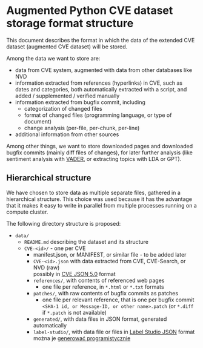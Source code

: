 # Augmented Python CVE dataset storage format structure

This document describes the format in which the data of the extended CVE dataset
(augmented CVE dataset) will be stored.

Among the data we want to store are:

- data from CVE system, augmented with data from other databases like NVD
- information extracted from references (hyperlinks) in CVE,
  such as dates and categories, both automatically extracted with a script,
  and added / supplemented / verified manually
- information extracted from bugfix commit, including
   - categorization of changed files
   - format of changed files (programming language, or type of document)
   - change analysis (per-file, per-chunk, per-line)
- additional information from other sources

Among other things, we want to store downloaded pages and downloaded bugfix
commits (mainly diff files of changes), for later further analysis (like
sentiment analysis with [VADER][], or extracting topics with LDA or GPT).

[VADER]: https://github.com/cjhutto/vaderSentiment "Valence Aware Dictionary and sEntiment Reasoner"

## Hierarchical structure

We have chosen to store data as multiple separate files, gathered in a
hierarchical structure. This choice was used because it has the advantage that
it makes it easy to write in parallel from multiple processes running on a
compute cluster.

The following directory structure is proposed:

- `data/`
    - `README.md` describing the dataset and its structure
    - `CVE-<id>/` - one per CVE
        - manifest.json, or MANIFEST, or similar file - to be added later
        - `CVE-<id>.json` with data extracted from CVE, CVE-Search, or NVD (raw)<br>
          possibly in [CVE JSON 5.0][CVE_JSON_5] format
        - `references/`, with contents of referenced web pages
            - one file per reference, in `*.html` or `*.txt` formats
        - `patches/`, with raw contents of bugfix commits as patches
            - one file per relevant reference, that is one per bugfix commit<br>
              `<SHA-1 id, or Message-ID, or other name>.patch`
              (or `*.diff` if `*.patch` is not available)
        - `generated/`, with data files in JSON format, generated automatically
        - `label-studio/`, with data file or files in [Label Studio JSON][LS-JSON] format<br>
          można je [generować programistycznie][LS-ML]
    
[CVE_JSON_5]: https://github.com/CVEProject/cve-schema/blob/master/schema/v5.0/CVE_JSON_5.0_schema.json
[LS-JSON]: https://labelstud.io/guide/predictions.html "Import pre-annotated data into Label Studio"
[LS-ML]: https://labelstud.io/guide/ml.html "Integrate Label Studio into your machine learning pipeline"
